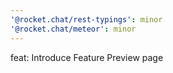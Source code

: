 ```yaml
---
'@rocket.chat/rest-typings': minor
'@rocket.chat/meteor': minor
---
```


feat: Introduce Feature Preview page
